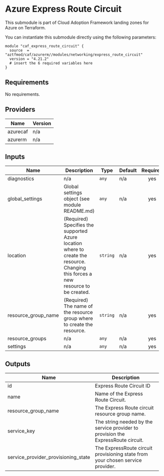 # Azure Express Route Circuit

This submodule is part of Cloud Adoption Framework landing zones for Azure on Terraform.

You can instantiate this submodule directly using the following parameters:

```
module "caf_express_route_circuit" {
  source  = "aztfmod/caf/azurerm//modules/networking/express_route_circuit"
  version = "4.21.2"
  # insert the 6 required variables here
}
```

<!-- BEGINNING OF PRE-COMMIT-TERRAFORM DOCS HOOK -->
## Requirements

No requirements.

## Providers

| Name | Version |
|------|---------|
| azurecaf | n/a |
| azurerm | n/a |

## Inputs

| Name | Description | Type | Default | Required |
|------|-------------|------|---------|:--------:|
| diagnostics | n/a | `any` | n/a | yes |
| global\_settings | Global settings object (see module README.md) | `any` | n/a | yes |
| location | (Required) Specifies the supported Azure location where to create the resource. Changing this forces a new resource to be created. | `string` | n/a | yes |
| resource\_group\_name | (Required) The name of the resource group where to create the resource. | `string` | n/a | yes |
| resource\_groups | n/a | `any` | n/a | yes |
| settings | n/a | `any` | n/a | yes |

## Outputs

| Name | Description |
|------|-------------|
| id | Express Route Circuit ID |
| name | Name of the Express Route Circuit. |
| resource\_group\_name | The Express Route circuit resource group name. |
| service\_key | The string needed by the service provider to provision the ExpressRoute circuit. |
| service\_provider\_provisioning\_state | The ExpressRoute circuit provisioning state from your chosen service provider. |

<!-- END OF PRE-COMMIT-TERRAFORM DOCS HOOK -->